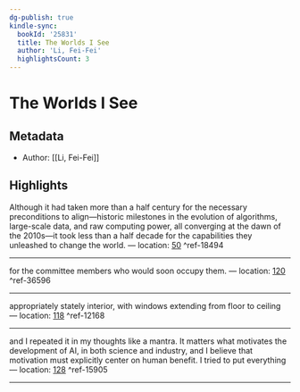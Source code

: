 ```yaml
---
dg-publish: true
kindle-sync:
  bookId: '25831'
  title: The Worlds I See
  author: 'Li, Fei-Fei'
  highlightsCount: 3
---
```

# The Worlds I See
## Metadata
* Author: [[Li, Fei-Fei]]

## Highlights
Although it had taken more than a half century for the necessary preconditions to align—historic milestones in the evolution of algorithms, large-scale data, and raw computing power, all converging at the dawn of the 2010s—it took less than a half decade for the capabilities they unleashed to change the world. — location: [50]() ^ref-18494

---

for the committee members who would soon occupy them. — location: [120]() ^ref-36596

---
appropriately stately interior, with windows extending from floor to ceiling — location: [118]() ^ref-12168

---
and I repeated it in my thoughts like a mantra. It matters what motivates the development of AI, in both science and industry, and I believe that motivation must explicitly center on human benefit. I tried to put everything — location: [128]() ^ref-15905

---
